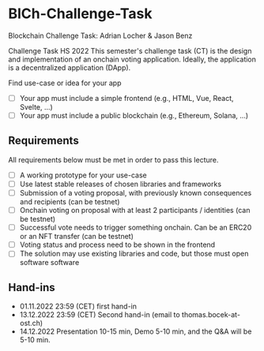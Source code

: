 # BlCh-Challenge-Task

Blockchain Challenge Task: Adrian Locher & Jason Benz

Challenge Task HS 2022
This semester's challenge task (CT) is the design and implementation of an onchain voting application. Ideally, the application is a decentralized application (DApp).

Find use-case or idea for your app
- [ ] Your app must include a simple frontend (e.g., HTML, Vue, React, Svelte, ...)
- [ ] Your app must include a public blockchain (e.g., Ethereum, Solana, ...)

## Requirements
All requirements below must be met in order to pass this lecture.

- [ ] A working prototype for your use-case
- [ ] Use latest stable releases of chosen libraries and frameworks
- [ ] Submission of a voting proposal, with previously known consequences and recipients (can be testnet)
- [ ] Onchain voting on proposal with at least 2 participants / identities (can be testnet)
- [ ] Successful vote needs to trigger something onchain. Can be an ERC20 or an NFT transfer (can be testnet)
- [ ] Voting status and process need to be shown in the frontend
- [ ] The solution may use existing libraries and code, but those must open software software

## Hand-ins

- 01.11.2022  23:59 (CET) first hand-in 
- 13.12.2022  23:59 (CET) Second hand-in (email to thomas.bocek-at-ost.ch)
- 14.12.2022  Presentation 10-15 min,  Demo 5-10 min, and the Q&A will be 5-10 min.
